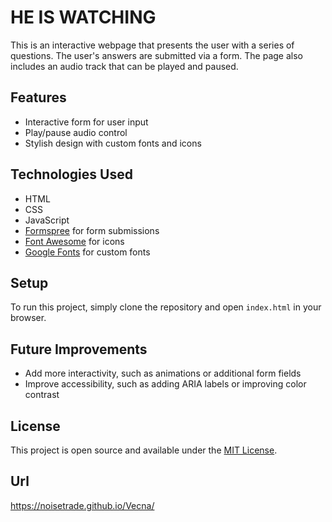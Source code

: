 # HE IS WATCHING

This is an interactive webpage that presents the user with a series of questions. The user's answers are submitted via a form. The page also includes an audio track that can be played and paused.

## Features

- Interactive form for user input
- Play/pause audio control
- Stylish design with custom fonts and icons

## Technologies Used

- HTML
- CSS
- JavaScript
- [Formspree](https://formspree.io/) for form submissions
- [Font Awesome](https://fontawesome.com/) for icons
- [Google Fonts](https://fonts.google.com/) for custom fonts

## Setup

To run this project, simply clone the repository and open `index.html` in your browser.

## Future Improvements

- Add more interactivity, such as animations or additional form fields
- Improve accessibility, such as adding ARIA labels or improving color contrast

## License

This project is open source and available under the [MIT License](LICENSE).

## Url
https://noisetrade.github.io/Vecna/